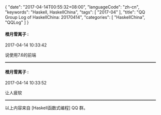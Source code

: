 {
  "date": "2017-04-14T00:55:32+08:00",
  "languageCode": "zh-cn",
  "keywords": "Haskell, HaskellChina",
  "tags": [
    "2017-04"
  ],
  "title": "QQ Group Log of HaskellChina: 20170414",
  "categories": [
    "HaskellChina", "QQLog"
  ]
}



#### 橙月雪离子 :

<span class="article-duration">2017-04-14 10:33:42</span>

说使用7.6的前端

<hr style="border-top: 1px dotted grey;width:99%"/>



#### 橙月雪离子 :

<span class="article-duration">2017-04-14 10:33:52</span>

让人疲软

<hr style="border-top: 1px dotted grey;width:99%"/>




以上内容来自 [Haskell函数式编程] QQ 群。

